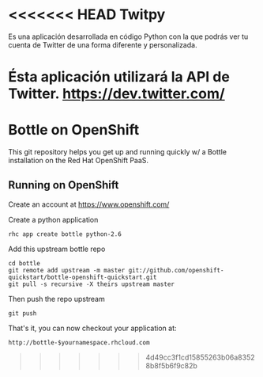 <<<<<<< HEAD
Twitpy
======
Es una aplicación desarrollada en código Python con la que podrás ver tu cuenta de Twitter de una forma diferente y personalizada.

Ésta aplicación utilizará la API de Twitter. https://dev.twitter.com/
=======
Bottle on OpenShift
===================

This git repository helps you get up and running quickly w/ a Bottle installation
on the Red Hat OpenShift PaaS.


Running on OpenShift
----------------------------

Create an account at https://www.openshift.com/

Create a python application

    rhc app create bottle python-2.6

Add this upstream bottle repo

    cd bottle
    git remote add upstream -m master git://github.com/openshift-quickstart/bottle-openshift-quickstart.git
    git pull -s recursive -X theirs upstream master
    
Then push the repo upstream

    git push

That's it, you can now checkout your application at:

    http://bottle-$yournamespace.rhcloud.com

>>>>>>> 4d49cc3f1cd15855263b06a83528b8f5b6f9c82b

